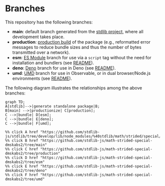 <!--

@license Apache-2.0

Copyright (c) 2022 The Stdlib Authors.

Licensed under the Apache License, Version 2.0 (the "License");
you may not use this file except in compliance with the License.
You may obtain a copy of the License at

    http://www.apache.org/licenses/LICENSE-2.0

Unless required by applicable law or agreed to in writing, software
distributed under the License is distributed on an "AS IS" BASIS,
WITHOUT WARRANTIES OR CONDITIONS OF ANY KIND, either express or implied.
See the License for the specific language governing permissions and
limitations under the License.

-->

# Branches

This repository has the following branches:

-   **main**: default branch generated from the [stdlib project][stdlib-url], where all development takes place.
-   **production**: [production build][production-url] of the package (e.g., reformatted error messages to reduce bundle sizes and thus the number of bytes transmitted over a network).
-   **esm**: [ES Module][esm-url] branch for use via a `script` tag without the need for installation and bundlers (see [README][esm-readme]).
-   **deno**: [Deno][deno-url] branch for use in Deno (see [README][deno-readme]).
-   **umd**: [UMD][umd-url] branch for use in Observable, or in dual browser/Node.js environments (see [README][umd-readme]).

The following diagram illustrates the relationships among the above branches:

```mermaid
graph TD;
A[stdlib]-->|generate standalone package|B;
B[main] -->|productionize| C[production];
C -->|bundle| D[esm];
C -->|bundle| E[deno];
C -->|bundle| F[umd];

%% click A href "https://github.com/stdlib-js/stdlib/tree/develop/lib/node_modules/%40stdlib/math/strided/special/dmskabs2"
%% click B href "https://github.com/stdlib-js/math-strided-special-dmskabs2/tree/main"
%% click C href "https://github.com/stdlib-js/math-strided-special-dmskabs2/tree/production"
%% click D href "https://github.com/stdlib-js/math-strided-special-dmskabs2/tree/esm"
%% click E href "https://github.com/stdlib-js/math-strided-special-dmskabs2/tree/deno"
%% click F href "https://github.com/stdlib-js/math-strided-special-dmskabs2/tree/umd"
```

[stdlib-url]: https://github.com/stdlib-js/stdlib/tree/develop/lib/node_modules/%40stdlib/math/strided/special/dmskabs2
[production-url]: https://github.com/stdlib-js/math-strided-special-dmskabs2/tree/production
[deno-url]: https://github.com/stdlib-js/math-strided-special-dmskabs2/tree/deno
[deno-readme]: https://github.com/stdlib-js/math-strided-special-dmskabs2/blob/deno/README.md
[umd-url]: https://github.com/stdlib-js/math-strided-special-dmskabs2/tree/umd
[umd-readme]: https://github.com/stdlib-js/math-strided-special-dmskabs2/blob/umd/README.md
[esm-url]: https://github.com/stdlib-js/math-strided-special-dmskabs2/tree/esm
[esm-readme]: https://github.com/stdlib-js/math-strided-special-dmskabs2/blob/esm/README.md